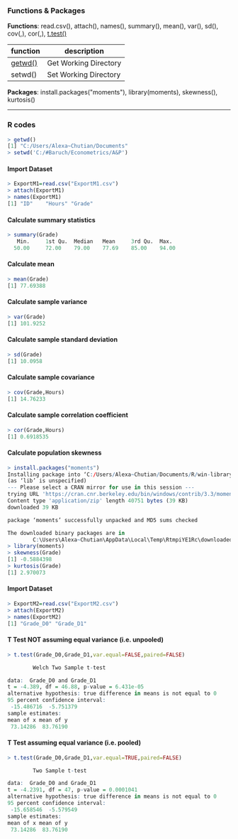 ### Functions & Packages

**Functions**: read.csv(), attach(), names(), summary(), mean(), var(), sd(), cov(,), cor(,), [t.test()](https://www.rdocumentation.org/packages/stats/versions/3.6.2/topics/t.test)

function | description
--|--
[getwd()](https://www.rdocumentation.org/packages/base/versions/3.6.2/topics/getwd)|Get Working Directory
setwd()| Set Working Directory

**Packages**: install.packages("moments"), library(moments), skewness(), kurtosis()

------
### R codes
```r
> getwd()
[1] "C:/Users/Alexa~Chutian/Documents"
> setwd('C:/#Baruch/Econometrics/A&P')
```

#### Import Dataset
```r
> ExportM1=read.csv("ExportM1.csv")
> attach(ExportM1)
> names(ExportM1)
[1] "ID"    "Hours" "Grade"
```

#### Calculate summary statistics
```r
> summary(Grade)
   Min.     1st Qu.  Median   Mean     3rd Qu.  Max. 
  50.00     72.00    79.00    77.69    85.00    94.00
```

#### Calculate mean
```r
> mean(Grade)
[1] 77.69388
```

#### Calculate sample variance
```r
> var(Grade)
[1] 101.9252
```

#### Calculate sample standard deviation
```r
> sd(Grade)
[1] 10.0958
```

#### Calculate sample covariance
```r
> cov(Grade,Hours)
[1] 14.76233
```

#### Calculate sample correlation coefficient
```r
> cor(Grade,Hours)
[1] 0.6918535
```

#### Calculate population skewness
```r
> install.packages("moments")
Installing package into ‘C:/Users/Alexa~Chutian/Documents/R/win-library/3.3’
(as ‘lib’ is unspecified)
--- Please select a CRAN mirror for use in this session ---
trying URL 'https://cran.cnr.berkeley.edu/bin/windows/contrib/3.3/moments_0.14.zip'
Content type 'application/zip' length 40751 bytes (39 KB)
downloaded 39 KB

package ‘moments’ successfully unpacked and MD5 sums checked

The downloaded binary packages are in
        C:\Users\Alexa~Chutian\AppData\Local\Temp\RtmpiYE1Rc\downloaded_packages
> library(moments)
> skewness(Grade)
[1] -0.5884398
> kurtosis(Grade)
[1] 2.970073
```

#### Import Dataset
```r
> ExportM2=read.csv("ExportM2.csv")
> attach(ExportM2)
> names(ExportM2)
[1] "Grade_D0" "Grade_D1"
```

#### T Test NOT assuming equal variance (i.e. unpooled)
```r
> t.test(Grade_D0,Grade_D1,var.equal=FALSE,paired=FALSE)

        Welch Two Sample t-test

data:  Grade_D0 and Grade_D1
t = -4.389, df = 46.88, p-value = 6.431e-05
alternative hypothesis: true difference in means is not equal to 0
95 percent confidence interval:
 -15.486716  -5.751379
sample estimates:
mean of x mean of y 
 73.14286  83.76190 
```

#### T Test assuming equal variance (i.e. pooled)
```r
> t.test(Grade_D0,Grade_D1,var.equal=TRUE,paired=FALSE)

        Two Sample t-test

data:  Grade_D0 and Grade_D1
t = -4.2391, df = 47, p-value = 0.0001041
alternative hypothesis: true difference in means is not equal to 0
95 percent confidence interval:
 -15.658546  -5.579549
sample estimates:
mean of x mean of y 
 73.14286  83.76190 
```
